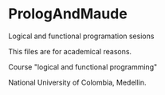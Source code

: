 # PrologAndMaude
Logical and functional programation sesions


This files are for academical reasons.

Course "logical and functional programming" 

National University of Colombia, Medellin.

